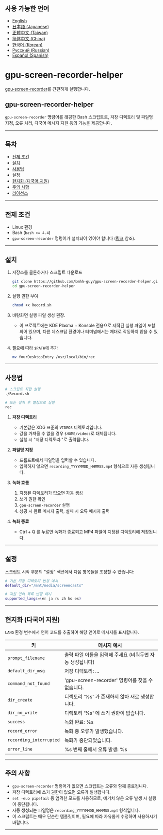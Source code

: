 ## 사용 가능한 언어

- [English](README.md)
- [日本語 (Japanese)](README.ja.md)
- [正體中文 (Taiwan)](README.zh-TW.md)
- [简体中文 (China)](README.zh-CN.md)
- [한국어 (Korean)](README.ko.md)
- [Русский (Russian)](README.ru.md)
- [Español (Spanish)](README.es.md)

# gpu-screen-recorder-helper
[gpu-screen-recorder](https://git.dec05eba.com/gpu-screen-recorder/about/)를 간편하게 실행합니다.

## gpu-screen-recorder-helper

`gpu-screen-recorder` 명령어를 래핑한 Bash 스크립트로, 저장 디렉토리 및 파일명 지정, 오류 처리, 다국어 메시지 지원 등의 기능을 제공합니다.

---

## 목차

- [전제 조건](#전제-조건)  
- [설치](#설치)  
- [사용법](#사용법)  
- [설정](#설정)  
- [현지화 (다국어 지원)](#현지화-다국어-지원)  
- [주의 사항](#주의-사항)  
- [라이선스](#라이선스)  

---

## 전제 조건

- Linux 환경  
- Bash (`bash >= 4.4`)  
- `gpu-screen-recorder` 명령어가 설치되어 있어야 합니다 ([링크](https://git.dec05eba.com/gpu-screen-recorder/about/) 참조).  

---

## 설치

1. 저장소를 클론하거나 스크립트 다운로드  
   ```bash
   git clone https://github.com/bmhh-guy/gpu-screen-recorder-helper.git
   cd gpu-screen-recorder-helper
   ```

2. 실행 권한 부여  
   ```bash
   chmod +x Record.sh
   ```
3. 바탕화면 실행 파일 생성 권장.
   - 이 프로젝트에는 KDE Plasma + Konsole 전용으로 제작된 실행 파일이 포함되어 있으며, 다른 데스크탑 환경이나 터미널에서는 제대로 작동하지 않을 수 있습니다.

4. 필요에 따라 `$PATH`에 추가  
   ```bash
   mv YourDesktopEntry /usr/local/bin/rec
   ```

---

## 사용법

```bash
# 스크립트 직접 실행
./Record.sh

# 또는 설치 후 별칭으로 실행
rec
```

1. **저장 디렉토리**  
   - 기본값은 XDG 표준의 `VIDEOS` 디렉토리입니다.  
   - 값을 가져올 수 없을 경우 `$HOME/videos`로 대체됩니다.  
   - 실행 시 "저장 디렉토리:"로 출력됩니다.

2. **파일명 지정**  
   - 프롬프트에서 파일명을 입력할 수 있습니다.  
   - 입력하지 않으면 `recording_YYYYMMDD_HHMMSS.mp4` 형식으로 자동 생성됩니다.

3. **녹화 흐름**  
   1. 지정된 디렉토리가 없으면 자동 생성  
   2. 쓰기 권한 확인  
   3. `gpu-screen-recorder` 실행  
   4. 성공 시 완료 메시지 출력, 실패 시 오류 메시지 출력

4. **녹화 종료**
   - Ctrl + Q 를 누르면 녹화가 종료되고 MP4 파일이 지정된 디렉토리에 저장됩니다.

---

## 설정

스크립트 시작 부분의 "설정" 섹션에서 다음 항목들을 조정할 수 있습니다:

```bash
# 기본 저장 디렉토리 변경 예시
default_dir="/mnt/media/screencasts"

# 지원 언어 목록 변경 예시
supported_langs=(en ja ru zh ko es)
```

---

## 현지화 (다국어 지원)

`LANG` 환경 변수에서 언어 코드를 추출하여 해당 언어로 메시지를 표시합니다.

| 키                      | 메시지 예시                                               |
|-------------------------|------------------------------------------------------------|
| `prompt_filename`       | 출력 파일 이름을 입력해 주세요 (비워두면 자동 생성됩니다) |
| `default_dir_msg`       | 저장 디렉토리: ...                                         |
| `command_not_found`     | 'gpu-screen-recorder' 명령어를 찾을 수 없습니다.           |
| `dir_create`            | 디렉토리 '%s' 가 존재하지 않아 새로 생성합니다.           |
| `dir_no_write`          | 디렉토리 '%s' 에 쓰기 권한이 없습니다.                    |
| `success`               | 녹화 완료: %s                                              |
| `record_error`          | 녹화 중 오류가 발생했습니다.                              |
| `recording_interrupted` | 녹화가 중단되었습니다.                                    |
| `error_line`            | %s 번째 줄에서 오류 발생: %s                               |

---

## 주의 사항

- `gpu-screen-recorder` 명령어가 없으면 스크립트는 오류와 함께 종료됩니다.  
- 저장 디렉토리에 쓰기 권한이 없으면 오류가 발생합니다.  
- `set -euo pipefail` 등 엄격한 모드를 사용하므로, 예기치 않은 오류 발생 시 실행이 중단됩니다.  
- 자동 생성되는 파일명은 `recording_YYYYMMDD_HHMMSS.mp4` 형식입니다.
- 이 스크립트는 매우 단순한 템플릿이며, 필요에 따라 자유롭게 수정하여 사용하시기 바랍니다.

---

